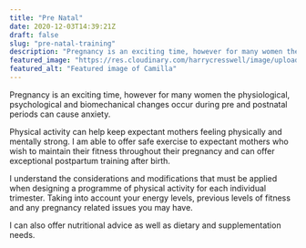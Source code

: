 ```yaml
---
title: "Pre Natal"
date: 2020-12-03T14:39:21Z
draft: false
slug: "pre-natal-training"
description: "Pregnancy is an exciting time, however for many women the physiological, psychological and biomechanical changes occur during pre and postnatal periods can cause anxiety."
featured_image: "https://res.cloudinary.com/harrycresswell/image/upload/v1607006817/camilla-cresswell-fitness-personal-training.jpg"
featured_alt: "Featured image of Camilla"
---
```

Pregnancy is an exciting time, however for many women the physiological, psychological and biomechanical changes occur during pre and postnatal periods can cause anxiety.

Physical activity can help keep expectant mothers feeling physically and mentally strong. I am able to offer safe exercise to expectant mothers who wish to maintain their fitness throughout their pregnancy and can offer exceptional postpartum training after birth.

I understand the considerations and modifications that must be applied when designing a programme of physical activity for each individual trimester. Taking into account your energy levels, previous levels of fitness and any pregnancy related issues you may have.

I can also offer nutritional advice as well as dietary and supplementation needs.
